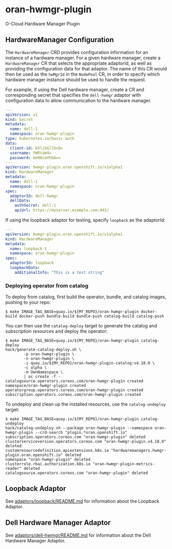 <!--
SPDX-FileCopyrightText: Red Hat

SPDX-License-Identifier: Apache-2.0
-->

# oran-hwmgr-plugin

O-Cloud Hardware Manager Plugin

## HardwareManager Configuration

The `HardwareManager` CRD provides configuration information for an instance of a hardware manager. For a given hardware manager, create a `HardwareManager` CR that selects the appropriate adaptorId, as well as providing the configuration data for that adaptor. The name of this CR would then be used as the `hwMgrId` in the `NodePool` CR, in order to specify which hardware manager instance should be used to handle the request.

For example, if using the Dell hardware manager, create a CR and corresponding secret that specifies the `dell-hwmgr` adaptor with configuration data to allow communication to the hardware manager.

```yaml
---
apiVersion: v1
kind: Secret
metadata:
  name: dell-1
  namespace: oran-hwmgr-plugin
type: kubernetes.io/basic-auth
data:
  client-id: bXljbGllbnQ=
  username: YWRtaW4=
  password: bm90cmVhbA==
---
apiVersion: hwmgr-plugin.oran.openshift.io/v1alpha1
kind: HardwareManager
metadata:
  name: dell-1
  namespace: oran-hwmgr-plugin
spec:
  adaptorId: dell-hwmgr
  dellData:
    authSecret: dell-1
    apiUrl: https://myserver.example.com:443/
```

If using the loopback adaptor for testing, specify `loopback` as the adaptorId:

```yaml
---
apiVersion: hwmgr-plugin.oran.openshift.io/v1alpha1
kind: HardwareManager
metadata:
  name: loopback-1
  namespace: oran-hwmgr-plugin
spec:
  adaptorId: loopback
  loopbackData:
    additionalInfo: "This is a test string"
```

### Deploying operator from catalog

To deploy from catalog, first build the operator, bundle, and catalog images, pushing to your repo:

```console
$ make IMAGE_TAG_BASE=quay.io/${MY_REPO}/oran-hwmgr-plugin docker-build docker-push bundle-build bundle-push catalog-build catalog-push
```

You can then use the `catalog-deploy` target to generate the catalog and subscription resources and deploy the operator:

```console
$ make IMAGE_TAG_BASE=quay.io/${MY_REPO}/oran-hwmgr-plugin catalog-deploy
hack/generate-catalog-deploy.sh \
        -p oran-hwmgr-plugin \
        -n oran-hwmgr-plugin \
        -i quay.io/${MY_REPO}/oran-hwmgr-plugin-catalog:v4.18.0 \
        -c alpha \
        -m OwnNamespace \
        | oc create -f -
catalogsource.operators.coreos.com/oran-hwmgr-plugin created
namespace/oran-hwmgr-plugin created
operatorgroup.operators.coreos.com/oran-hwmgr-plugin created
subscription.operators.coreos.com/oran-hwmgr-plugin created
```

To undeploy and clean up the installed resources, use the `catalog-undeploy` target:

```console
$ make IMAGE_TAG_BASE=quay.io/${MY_REPO}/oran-hwmgr-plugin catalog-undeploy
hack/catalog-undeploy.sh --package oran-hwmgr-plugin --namespace oran-hwmgr-plugin --crd-search "plugin.*oran.openshift.io"
subscription.operators.coreos.com "oran-hwmgr-plugin" deleted
clusterserviceversion.operators.coreos.com "oran-hwmgr-plugin.v4.18.0" deleted
customresourcedefinition.apiextensions.k8s.io "hardwaremanagers.hwmgr-plugin.oran.openshift.io" deleted
namespace "oran-hwmgr-plugin" deleted
clusterrole.rbac.authorization.k8s.io "oran-hwmgr-plugin-metrics-reader" deleted
catalogsource.operators.coreos.com "oran-hwmgr-plugin" deleted
```

## Loopback Adaptor

See [adaptors/loopback/README.md](adaptors/loopback/README.md) for information about the Loopback Adaptor.

## Dell Hardware Manager Adaptor

See [adaptors/dell-hwmgr/README.md](adaptors/dell-hwmgr/README.md) for information about the Dell Hardware Manager Adaptor.
